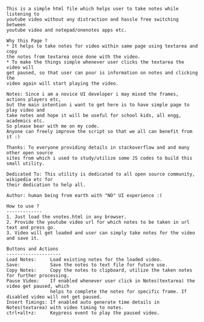    This is a simple html file which helps user to take notes while listening to 
    youtube video without any distraction and hassle free switching between 
    youtube video and notepad/onenotes apps etc.

    Why this Page ?
    * It helps to take notes for video within same page using textarea and copy 
    the notes from textarea once done with the video.
    * To make the things simple whenever user clicks the textarea the video will 
    get paused, so that user can pour is information on notes and clicking the 
    video again will start playing the video. 

    Notes: Since i am a novice UI developer i may mixed the frames, actions players etc, 
    but the main intention i want to get here is to have simple page to play video and 
    take notes and hope it will be useful for school kids, all engg, academics etc. 
    So please bear with me on my code.
    Anyone can freely improve the script so that we all can benefit from it :)

    Thanks: To everyone providing details in stackoverflow and and many other open source 
    sites from which i used to study/utilize some JS codes to build this small utility.

    Dedicated To: This utility is dedicated to all open source community, wikipedia etc for
    their dedication to help all.

    Author: human being from earth with "NO" UI experience :(
    
    How to use ?
    -------------
    1. Just load the vnotes.html in any browser.
    2. Provide the youtube video url for which notes to be taken in url text and press go.
    3. Video will get loaded and user can simply take notes for the video and save it.
    
    Buttons and Actions
    --------------------
    Load Notes:     Load existing notes for the loaded video.
    Save:           Save the notes to text file for future use.
    Copy Notes:     Copy the notes to clipboard, utilize the taken notes for further processing.
    Pause Video:    If enabled whenever user click in Notes(textarea) the video get paused, which 
                    helps to complete the notes for specific frame. If disabled video will not get paused.
    Insert Timings: If enabled auto generate time details in Notes(textarea) with video timing to notes.
    ctrl+alt+z:     Keypress event to play the paused video.
                 
    
    

